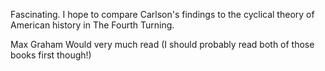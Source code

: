 Fascinating. I hope to compare Carlson's findings to the cyclical theory of
American history in The Fourth Turning.

Max Graham Would very much read (I should probably read both of those books
first though!)
